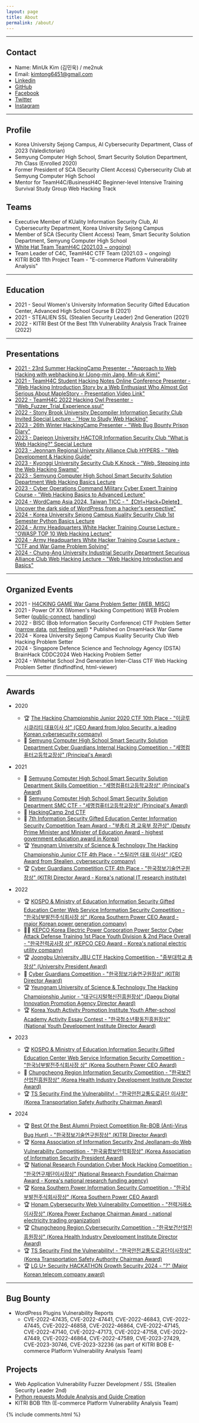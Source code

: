 ```yaml
---
layout: page
title: About
permalink: /about/
---
```


* * *

## Contact

  * Name: MinUk Kim (김민욱) / me2nuk
  * Email: kimtong6451@gmail.com
  * [Linkedin](https://www.linkedin.com/in/minuk-kim-b570a91ba/)
  * [GitHub](https://github.com/me2nuk)
  * [Facebook](https://www.facebook.com/me2nuk)
  * [Twitter](https://twitter.com/@me2nuk)
  * [Instagram](https://instagram.com/kimtong6451)
    
* * *

## Profile

 * Korea University Sejong Campus, AI Cybersecurity Department, Class of 2023 (Valedictorian)
 * Semyung Computer High School, Smart Security Solution Department, 7th Class (Enrolled 2020)
 * Former President of SCA (Security Client Access) Cybersecurity Club at Semyung Computer High School
 * Mentor for TeamH4C/BusinessH4C Beginner-level Intensive Training Survival Study Group Web Hacking Track

## Teams

 * Executive Member of KUality Information Security Club, AI Cybersecurity Department, Korea University Sejong Campus
 * Member of SCA (Security Client Access) Team, Smart Security Solution Department, Semyung Computer High School
 * [White Hat Team TeamH4C (2021.03 ~ ongoing)](https://teamh4c.com)
 * Team Leader of C4C, TeamH4C CTF Team (2021.03 ~ ongoing)
 * KITRI BOB 11th Project Team - "E-commerce Platform Vulnerability Analysis"

---

## Education

 * 2021 - Seoul Women's University Information Security Gifted Education Center, Advanced High School Course B (2021)
 * 2021 - STEALIEN SSL (Stealien Security Leader) 2nd Generation (2021)
 * 2022 - KITRI Best Of the Best 11th Vulnerability Analysis Track Trainee (2022)

---

## Presentations

 * [2021 - 23rd Summer HackingCamp Presenter - "Approach to Web Hacking with webhacking.kr (Jong-min Jang, Min-uk Kim)"](http://hackingcamp.org/)
 * [2021 - TeamH4C Student Hacking Notes Online Conference Presenter - "Web Hacking Introduction Story by a Web Enthusiast Who Almost Got Serious About MapleStory - Presentation Video Link"](https://youtu.be/FXrE4cI_oW8)
 * [2022 - TeamH4C 2022 Hacking Owl Presenter - "Web_Fuzzer_Trial_Experience.ssul"](https://www.youtube.com/watch?v=RgidYMxFfkw)
 * [2022 - Stony Brook University Decompiler Information Security Club Invited Special Lecture - "How to Study Web Hacking"]()
 * [2023 - 26th Winter HackingCamp Presenter - "Web Bug Bounty Prison Diary"](https://www.facebook.com/h4ckingc4mp/posts/613701180565092)
 * [2023 - Daejeon University HACTOR Information Security Club "What is Web Hacking?" Special Lecture]()
 * [2023 - Jeonnam Regional University Alliance Club HYPERS - "Web Development & Hacking Guide"]()
 * [2023 - Kyonggi University Security Club K.Knock - "Web, Stepping into the Web Hacking Swamp"]()
 * [2023 - Semyung Computer High School Smart Security Solution Department Web Hacking Basics Lecture]()
 * [2023 - Cyber Operations Command Military Cyber Expert Training Course - "Web Hacking Basics to Advanced Lecture"]()
 * [2024 - WordCamp Asia 2024, Taiwan TICC - "【Ctrl+Hack+Delete】 Uncover the dark side of WordPress from a hacker's perspective"](https://asia.wordcamp.org/2024/speaker/minuk-kim/)
 * [2024 - Korea University Sejong Campus Kuality Security Club 1st Semester Python Basics Lecture]()
 * [2024 - Army Headquarters White Hacker Training Course Lecture - "OWASP TOP 10 Web Hacking Lecture"]()
 * [2024 - Army Headquarters White Hacker Training Course Lecture - "CTF and War Game Problem Solving"]()
 * [2024 - Chung-Ang University Industrial Security Department Securious Alliance Club Web Hacking Lecture - "Web Hacking Introduction and Basics"]()

---

## Organized Events

  * 2021 - [H4CKING GAME War Game Problem Setter (WEB, MISC)](https://h4ckingga.me/challenges)
  * 2021 - Power Of XX (Women's Hacking Competition) WEB Problem Setter ([public-connect](/files/pox/public-connect.png), [handling](/files/pox/handling.png))
  * 2022 - BISC (Bob Information Security Conference) CTF Problem Setter ([narrow data](https://dreamhack.io/wargame/challenges/640), [not feeling well](https://dreamhack.io/wargame/challenges/653)) * Published on DreamHack War Game
  * 2024 - Korea University Sejong Campus Kuality Security Club Web Hacking Problem Setter
  * 2024 - Singapore Defence Science and Technology Agency (DSTA) BrainHack CDDC2024 Web Hacking Problem Setter
  * 2024 - WhiteHat School 2nd Generation Inter-Class CTF Web Hacking Problem Setter (findfindfind, html-viewer)

---

## Awards

  + 2020

    + 🏆 [The Hacking Championship Junior 2020 CTF 10th Place - "이글루시큐리티 대표이사 상" (CEO Award from Igloo Security, a leading Korean cybersecurity company)](http://www.kukinews.com/newsView/kuk202011260227)
    + 🥇 [Semyung Computer High School Smart Security Solution Department Cyber Guardians Internal Hacking Competition - "세명컴퓨터고등학교장상" (Principal's Award)]()

  + 2021

    + 🥈 [Semyung Computer High School Smart Security Solution Department Skills Competition - "세명컴퓨터고등학교장상" (Principal's Award)]()
    + 🥇 [Semyung Computer High School Smart Security Solution Department SMC CTF - "세명컴퓨터고등학교장상" (Principal's Award)]()
    + 🥈 [HackingCamp 2nd CTF](/files/HackingCamp/CTF-2th.png)
    + 🥇 [7th Information Security Gifted Education Center Information Security Competition Team Award - "부총리 겸 교육부 장관상" (Deputy Prime Minister and Minister of Education Award - highest government education award in Korea)]()
    + 🏆 [Yeungnam University of Science & Technology The Hacking Championship Junior CTF 4th Place - "스틸리언 대표 이사상" (CEO Award from Stealien, cybersecurity company)](http://news.unn.net/news/articleView.html?idxno=517151)
    + 🏆 [Cyber Guardians Competition CTF 4th Place - "한국정보기술연구원장상" (KITRI Director Award - Korea's national IT research institute)](https://www.facebook.com/dreamhack.io/photos/a.124467269979127/127564286336092)

  + 2022
  
    + 🏆 [KOSPO & Ministry of Education Information Security Gifted Education Center Web Service Information Security Competition - "한국남부발전주식회사장 상" (Korea Southern Power CEO Award - major Korean power generation company)](https://www.kospo.co.kr/sites/kospo/popup/web_service_pop5.html)
    + 🥇🥈 [KEPCO Korea Electric Power Corporation Power Sector Cyber Attack Defense Training 1st Place Youth Division & 2nd Place Overall - "한국전력공사장 상" (KEPCO CEO Award - Korea's national electric utility company)](https://biz.newdaily.co.kr/site/data/html/2022/10/25/2022102500219.html)
    + 🏆 [Joongbu University JBU CTF Hacking Competition - "중부대학교 총장상" (University President Award)]()
    + 🥉 [Cyber Guardians Competition - "한국정보기술연구원장상" (KITRI Director Award)](https://www.dailysecu.com/news/articleView.html?idxno=135418)
    + 🏆 [Yeungnam University of Science & Technology The Hacking Championship Junior - "대구디지털혁신진흥원장상" (Daegu Digital Innovation Promotion Agency Director Award)](https://www.boannews.com/media/view.asp?idx=111519)
    + 🏆 [Korea Youth Activity Promotion Institute Youth After-school Academy Activity Essay Contest - "한국청소년활동진흥원장상" (National Youth Development Institute Director Award)](http://www.ggpyeonghwa.com/news/articleView.html?idxno=174846)

  + 2023

    + 🏆 [KOSPO & Ministry of Education Information Security Gifted Education Center Web Service Information Security Competition - "한국남부발전주식회사장 상" (Korea Southern Power CEO Award)]()
    + 🥈 [Chungcheong Region Information Security Competition - "한국보건산업진흥원장상" (Korea Health Industry Development Institute Director Award)]()
    + 🏆 [TS Security Find the Vulnerability! - "한국안전교통도로공단 이사장" (Korea Transportation Safety Authority Chairman Award)]()

  + 2024

    + 🏆 [Best Of the Best Alumni Project Competition Re-BOB (Anti-Virus Bug Hunt) - "한국정보기술연구원장상" (KITRI Director Award)]()
    + 🏆 [Korea Association of Information Security 2nd Jeollanam-do Web Vulnerability Competition - "한국융합보안학회장상" (Korea Association of Information Security President Award)]()
    + 🏆 [National Research Foundation Cyber Mock Hacking Competition - "한국연구재단이사장상" (National Research Foundation Chairman Award - Korea's national research funding agency)]()
    + 🏆 [Korea Southern Power Information Security Competition - "한국남부발전주식회사장상" (Korea Southern Power CEO Award)]()
    + 🏆 [Honam Cybersecurity Web Vulnerability Competition - "전력거래소이사장상" (Korea Power Exchange Chairman Award - national electricity trading organization)]()
    + 🏆 [Chungcheong Region Cybersecurity Competition - "한국보건산업진흥원장상" (Korea Health Industry Development Institute Director Award)]()
    + 🏆 [TS Security Find the Vulnerability! - "한국안전교통도로공단이사장상" (Korea Transportation Safety Authority Chairman Award)]()
    + 🏆 [LG U+ Security HACKATHON Growth Security 2024 - "?" (Major Korean telecom company award)]()

* * *

## Bug Bounty

  + WordPress Plugins Vulnerability Reports
    + CVE-2022-47435, CVE-2022-47441, CVE-2022-46843, CVE-2022-47445, CVE-2022-46858, CVE-2022-46864, CVE-2022-47145, CVE-2022-47140, CVE-2022-47173, CVE-2022-47158, CVE-2022-47449, CVE-2022-46864, CVE-2022-47589, CVE-2023-27429, CVE-2023-30746, CVE-2023-32236 (as part of KITRI BOB E-commerce Platform Vulnerability Analysis Team)

## Projects

  + Web Application Vulnerability Fuzzer Development / SSL (Stealien Security Leader 2nd)
  + [Python requests Module Analysis and Guide Creation](https://me2nuk.com/Python-requests-module-example/)
  + KITRI BOB 11th (E-commerce Platform Vulnerability Analysis Team)

{% include comments.html %}
